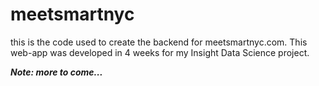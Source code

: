 # meetsmartnyc
this is the code used to create the backend for meetsmartnyc.com. 
This web-app was developed in 4 weeks for my Insight Data Science project.

***Note: more to come...***
